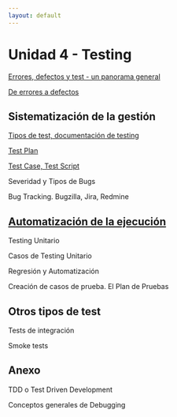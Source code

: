 ```yaml
---
layout: default
---
```


# Unidad 4 - Testing

[Errores, defectos y test - un panorama general](./testing-panorama)

[De errores a defectos](./errores-defectos)


## Sistematización de la gestión
[Tipos de test, documentación de testing](./sistematizacion/tipos-documentacion)

[Test Plan](./sistematizacion/test-plan)

[Test Case, Test Script](./sistematizacion/test-case)

Severidad y Tipos de Bugs

Bug Tracking. Bugzilla, Jira, Redmine

## [Automatización de la ejecución](./automatizacion-ejecucion)
Testing Unitario

Casos de Testing Unitario

Regresión y Automatización

Creación de casos de prueba. El Plan de Pruebas

## Otros tipos de test
Tests de integración

Smoke tests

## Anexo
TDD o Test Driven Development

Conceptos generales de Debugging
